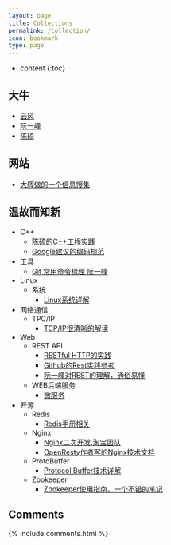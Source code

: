 ```yaml
---
layout: page
title: Collections
permalink: /collection/
icon: bookmark
type: page
---
```


* content
{:toc}

## 大牛
* [云风](blog.codingnow.com)
* [阮一峰](ruanyifeng.com)
* [陈硕](http://blog.csdn.net/Solstice)

## 网站
* [大辉做的一个信息搜集](http://news.dbanotes.net/)

## 温故而知新
* C++
    -  [陈硕的C++工程实践](http://blog.csdn.net/Solstice/article/category/793463)
    -  [Google建议的编码规范](http://google-styleguide.googlecode.com/svn/trunk/cppguide.xml)
* 工具
    - [Git 常用命令梳理 阮一峰 ](http://www.ruanyifeng.com/blog/2015/12/git-cheat-sheet.html)  
* Linux
    - 系统
        + [Linux系统详解](http://blog.csdn.net/hguisu/article/details/6122513)
* 网络通信
    - TPC/IP
        + [TCP/IP很清晰的解读](http://blog.mrriddler.com/2017/01/13/TCP:IP%E6%BC%AB%E6%B8%B8/)
* Web
    - REST API
        + [RESTful HTTP的实践](http://www.infoq.com/cn/articles/designing-restful-http-apps-roth/)
        + [Github的Rest实践参考](https://developer.github.com/v3/)
        + [阮一峰对REST的理解，通俗易懂](http://www.ruanyifeng.com/blog/2014/05/restful_api.html)
    - WEB后端服务
        + [微服务](http://mp.weixin.qq.com/s?__biz=MjM5MjEwNTEzOQ==&amp;mid=401500724&amp;idx=1&amp;sn=4e42fa2ffcd5732ae044fe6a387a1cc3##) 
* 开源
    - Redis
        + [Redis手册相关](http://redisdoc.com/)
    - Nginx
        + [Nginx二次开发,淘宝团队](http://tengine.taobao.org/book/)
        + [OpenResty作者写的Nginx技术文档](https://openresty.org/download/agentzh-nginx-tutorials-zhcn.html)
    - ProtoBuffer
        + [Protocol Buffer技术详解](http://www.cnblogs.com/stephen-liu74/archive/2013/01/02/2841485.html)   
    - Zookeeper
        + [Zookeeper使用指南，一个不错的笔记](http://www.cnblogs.com/haippy/archive/2013/02/21/2919365.html) 

## Comments
{% include comments.html %}
